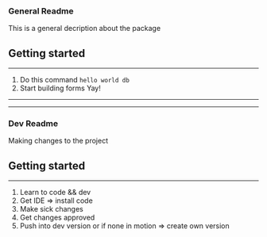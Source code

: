 ### General Readme

This is a general decription about the package

## Getting started
---
1. Do this command `hello world db`
2. Start building forms Yay!

---
---


### Dev Readme

Making changes to the project

## Getting started
---
1. Learn to code && dev
2. Get IDE => install code
3. Make sick changes
4. Get changes approved
5. Push into dev version or if none in motion => create own version